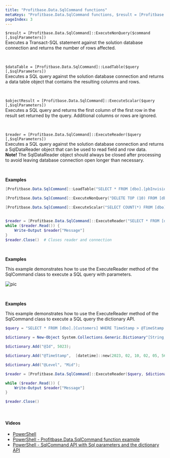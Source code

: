 ```yaml
---
title: "Profitbase.Data.SqlCommand functions"
metaKeys: "Profitbase.Data.SqlCommand functions, $result = [Profitbase.Data.SqlCommand]::ExecuteNonQuery($command [,$sqlParameters]), $dataTable = [Profitbase.Data.SqlCommand]::LoadTable($query [,$sqlParameters]), $objectResult = [Profitbase.Data.SqlCommand]::ExecuteScalar($query [,$sqlParameters]), $reader = [Profitbase.Data.SqlCommand]::ExecuteReader($query [,$sqlParameters]), Executes a SQL query, SqlDataReader, database connection,  "
pageIndex: 3
---
```


`$result = [Profitbase.Data.SqlCommand]::ExecuteNonQuery($command [,$sqlParameters])`  
Executes a Transact-SQL statement against the solution database connection and returns the number of rows affected.

<br/>

`$dataTable = [Profitbase.Data.SqlCommand]::LoadTable($query [,$sqlParameters])`  
Executes a SQL query against the solution database connection and returns a data table object that contains the resulting columns and rows.

<br/>

`$objectResult = [Profitbase.Data.SqlCommand]::ExecuteScalar($query [,$sqlParameters])`  
Executes a SQL query and returns the first column of the first row in the result set returned by the query. Additional columns or rows are ignored.

<br/>

`$reader = [Profitbase.Data.SqlCommand]::ExecuteReader($query [,$sqlParameters])`  
Executes a SQL query against the solution database connection and returns a SqlDataReader object that can be used to read field and row data.  
**Note!** The SqlDataReader object should always be closed after processing to avoid leaving database connection open longer than necessary.

<br/>

**Examples**

```powershell
[Profitbase.Data.SqlCommand]::LoadTable("SELECT * FROM [dbo].[pbInvision_PowerShellLog]")

[Profitbase.Data.SqlCommand]::ExecuteNonQuery("DELETE TOP (10) FROM [dbo].[pbInvision_PowerShellLog]")

[Profitbase.Data.SqlCommand]::ExecuteScalar("SELECT COUNT(*) FROM [dbo].[pbInvision_PowerShellLog]")


$reader = [Profitbase.Data.SqlCommand]::ExecuteReader("SELECT * FROM [dbo].[pbInvision_PowerShellLog]")
while ($reader.Read()) {
    Write-Output $reader["Message"]
}
$reader.Close()  # Closes reader and connection
```

<br/>

**Examples**

This example demonstrates how to use the ExecuteReader method of the SqlCommand class to execute a SQL query with parameters.

![pic](https://profitbasedocs.blob.core.windows.net/images/psExDi.png)

<br/>

**Examples**

This example demonstrates how to use the ExecuteReader method of the SqlCommand class to execute a SQL query the dictionary API.

```powershell
$query = "SELECT * FROM [dbo].[Customers] WHERE TimeStamp > @TimeStamp AND Level = @Level AND Id = @Id"

$dictionary = New-Object System.Collections.Generic.Dictionary"[String, Object]";

$dictionary.Add("@Id", 5023);

$dictionary.Add("@TimeStamp",  [datetime]::new(2023, 02, 10, 02, 05, 56));

$dictionary.Add("@Level", "Mid");

$reader = [Profitbase.Data.SqlCommand]::ExecuteReader($query, $dictionary)

while ($reader.Read()) {
    Write-Output $reader["Message"]
}

$reader.Close()

```

<br/>

#### Videos

- [PowerShell](../../../videos/powershell.md)
- [PowerShell - Profitbase.Data.SqlCommand function example](https://profitbasedocs.blob.core.windows.net/videos/powershell%20-%20SQL%20Command.mp4)
- [PowerShell - SqlCommand API with Sql parameters and the dictionary API](https://profitbasedocs.blob.core.windows.net/videos/PS%20-%20SQLCommand.mp4)

<br/>
